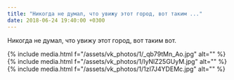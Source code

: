 ```yaml
---
title: "Никогда не думал, что увижу этот город, вот таким ..."
date: 2018-06-24 19:40:00 +0300
---
```


Никогда не думал, что увижу этот город, вот таким вот.


{% include media.html f="/assets/vk_photos/1/_qb79tMn_Ao.jpg" alt="" %}
{% include media.html f="/assets/vk_photos/1/IyNlZ25GUyM.jpg" alt="" %}
{% include media.html f="/assets/vk_photos/1/1zI7J4YDEMc.jpg" alt="" %}
